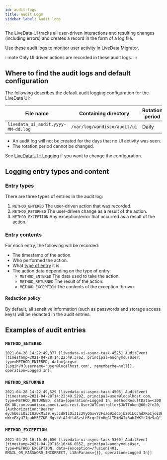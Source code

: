 ```yaml
---
id: audit-logs
title: Audit Logs
sidebar_label: Audit logs
---
```


The LiveData UI tracks all user-driven interactions and resulting changes (including errors) and creates a record in the form of a log file.

Use these audit logs to monitor user activity in LiveData Migrator.

:::note
Only UI driven actions are recorded in these audit logs.
:::

## Where to find the audit logs and default configuration

The following describes the default audit logging configuration for the LiveData UI:

| File name | Containing directory | Rotation period | Retention period |
|---|---|---|---|
| `livedata_ui_audit.yyyy-MM-dd.log` | `/var/log/wandisco/audit/ui` | Daily | 90 days |

* An audit log will not be created for the days that no UI activity was seen.
* The rotation period cannot be changed.

See [LiveData UI - Logging](./configuration-ui.md#logging) if you want to change the configuration.

## Logging entry types and content

### Entry types

There are three types of entries in the audit log:

1. `METHOD_ENTERED` The user-driven action that was recorded.
1. `METHOD_RETURNED` The user-driven change as a result of the action.
1. `METHOD_EXCEPTION` Any exception/error that occurred as a result of the action.

### Entry contents

For each entry, the following will be recorded:

* The timestamp of the action.
* Who performed the action.
* What [type of entry](#entry-types) it is.
* The action data depending on the type of entry:
  * `METHOD_ENTERED` The data used to take the action.
  * `METHOD_RETURNED` The result of the action.
  * `METHOD_EXCEPTION` The contents of the exception thrown.

#### Redaction policy

By default, all sensitive information (such as passwords and storage access keys) will be redacted in the audit entries.

## Examples of audit entries

### `METHOD_ENTERED`

```text title="Example of a user login request"
2021-04-28 14:22:49,377 [livedata-ui-async-task-4525] AuditEvent [timestamp=2021-04-28T14:22:49.376Z, principal=anonymousUser, type=METHOD_ENTERED, data={args=[LoginVM{username='user@localhost.com', rememberMe=null}], operation=Logged In}]
```

### `METHOD_RETURNED`

```text title=" Example result of user login request"
2021-04-28 14:22:49,529 [livedata-ui-async-task-4505] AuditEvent [timestamp=2021-04-28T14:22:49.529Z, principal=user@localhost.com, type=METHOD_RETURNED, data={operation=Logged In, methodResultData=<200 OK OK,com.wandisco.oneui.web.rest.UserJWTController$JWTToken@60c2fe20,[Authorization:"Bearer eyJhbGciOiJIUzUxMiJ9.eyJzdWIiOiJ1c2VyQGxvY2FsaG9zdC5jb20iLCJhdXRoIjoiUk9MRV9BRE1JTiIsImV4cCI6MTYxOTc5MjU2OX0.3HvgOb82_UpEk_Yy-nWrvEXyU71pubM5EZKR_MgskViAJdflASzsLH5rqr2fmHgGLTMiMWIxRabJWKYt7Hz9aQ"]>}]
```

### `METHOD_EXCEPTION`

```text title=" Example of a failed user login request"
2021-04-29 16:16:46,656 [livedata-ui-async-task-5360] AuditEvent [timestamp=2021-04-29T16:16:46.655Z, principal=anonymousUser, type=METHOD_EXCEPTION, data={exception=/fusion{401, EMAIL_OR_PASSWORD_INCORRECT, i18nParams={}}, operation=Logged In}]
```
